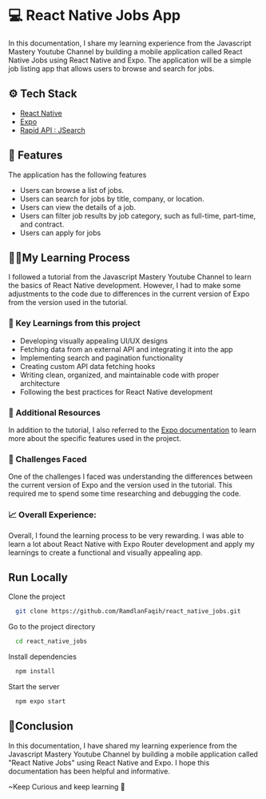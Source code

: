 
# 💻 React Native Jobs App

In this documentation, I share my learning experience from the Javascript Mastery Youtube Channel by building a mobile application called React Native Jobs using React Native and Expo. The application will be a simple job listing app that allows users to browse and search for jobs.


## ⚙️ Tech Stack

- [React Native](https://reactnative.dev/)
- [Expo](https://docs.expo.dev/)
- [Rapid API : JSearch](https://www.youtube.com/redirect?event=video_description&redir_token=QUFFLUhqbTJ1bnJid3BISkE1dmZPalhpWlEwc2F6NVkxQXxBQ3Jtc0tuNzRydUxDRktWRTlSSUlxU1JaWmtmSmpkdTdzRDQ4akd3UGY4alVSWW1DTEVJaGRURlJ4SXJNSTMteVpwbEpTdjdkSzVGUWQtN0NZeFNWd1lhS3JYeVNVUVVjMV9PRFpoU0dYS3QyY1BBUkM2ay1OQQ&q=https%3A%2F%2Frapidapi.com%2Fletscrape-6bRBa3QguO5%2Fapi%2Fjsearch%3Futm_source%3Dyoutube.com%2FJavaScriptMastery%26utm_medium%3Dreferral%26utm_campaign%3DDevRel&v=mJ3bGvy0WAY)
## 📍 Features

The application has the following features
- Users can browse a list of jobs.
- Users can search for jobs by title, company, or location.
- Users can view the details of a job.
- Users can filter job results by job category, such as full-time, part-time, and contract.
- Users can apply for jobs


## 🧑‍💻My Learning Process
I followed a tutorial from the Javascript Mastery Youtube Channel to learn the basics of React Native development. However, I had to make some adjustments to the code due to differences in the current version of Expo from the version used in the tutorial.

### 🔑 Key Learnings from this project
- Developing visually appealing UI/UX designs
- Fetching data from an external API and integrating it into the app
- Implementing search and pagination functionality
- Creating custom API data fetching hooks
- Writing clean, organized, and maintainable code with proper architecture
- Following the best practices for React Native development

### 🛜 Additional Resources
In addition to the tutorial, I also referred to the [Expo documentation](https://docs.expo.dev/) to learn more about the specific features used in the project.

### 💪 Challenges Faced
One of the challenges I faced was understanding the differences between the current version of Expo and the version used in the tutorial. This required me to spend some time researching and debugging the code.

### 📈 Overall Experience:
Overall, I found the learning process to be very rewarding. I was able to learn a lot about React Native with Expo Router development and apply my learnings to create a functional and visually appealing app.

## Run Locally

Clone the project

```bash
  git clone https://github.com/RamdlanFaqih/react_native_jobs.git
```

Go to the project directory

```bash
  cd react_native_jobs
```

Install dependencies

```bash
  npm install
```

Start the server

```bash
  npm expo start
```


## 👋Conclusion
In this documentation, I have shared my learning experience from the Javascript Mastery Youtube Channel by building a mobile application called "React Native Jobs" using React Native and Expo. I hope this documentation has been helpful and informative.

~Keep Curious and keep learning 🚀